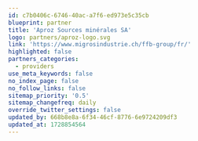 ```yaml
---
id: c7b0406c-6746-40ac-a7f6-ed973e5c35cb
blueprint: partner
title: 'Aproz Sources minérales SA'
logo: partners/aproz-logo.svg
link: 'https://www.migrosindustrie.ch/ffb-group/fr/'
highlighted: false
partners_categories:
  - providers
use_meta_keywords: false
no_index_page: false
no_follow_links: false
sitemap_priority: '0.5'
sitemap_changefreq: daily
override_twitter_settings: false
updated_by: 668b8e8a-6f34-46cf-8776-6e9724209df3
updated_at: 1728854564
---
```

